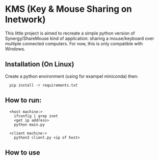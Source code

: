 # KMS (Key & Mouse Sharing on lnetwork)

This little project is aimed to recreate a simple python version of Synergy/ShareMouse kind of application: sharing a mouse/keyboard over multiple connected computers.
For now, this is only compatible with Windows.


## Installation (On Linux)
Create a python environment (using for exampel miniconda) then:
```
  pip install -r requirements.txt
```

## How to run: 

```
  <host machine:>
    ifconfig | grep inet
    <get ip address>
    python main.py

  <client machine:>
    python3 client.py <ip of host>
```

## How to use

```

```
